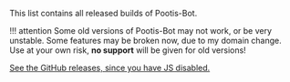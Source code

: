 <script src="../../assets/javascript/getallversions.js"></script>

This list contains all released builds of Pootis-Bot.

!!! attention
    Some old versions of Pootis-Bot may not work, or be very unstable. Some features may be broken now, due to my domain change. Use at your own risk, **no support** will be given for old versions!

<script>getAllReleases()</script>
<noscript>
    <a href="https://github.com/Voltstro/Pootis-Bot/releases">See the GitHub releases, since you have JS disabled.</a>
</noscript>

<div id="content">
</div>